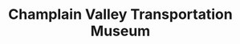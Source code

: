 ---
layout: repo
title: "Champlain Valley Transportation Museum"
id: 21883
permalink: repos/21883/
---
